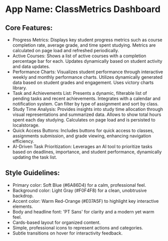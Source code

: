 # **App Name**: ClassMetrics Dashboard

## Core Features:

- Progress Metrics: Displays key student progress metrics such as course completion rate, average grade, and time spent studying. Metrics are calculated on page load and refreshed periodically.
- Active Courses: Shows a list of active courses with a completion percentage bar for each. Updates dynamically based on student activity and data updates.
- Performance Charts: Visualizes student performance through interactive weekly and monthly performance charts. Utilizes dynamically generated data based on student grades and engagement. Uses victory charts library.
- Task and Achievements List: Presents a dynamic, filterable list of pending tasks and recent achievements. Integrates with a calendar and notification system. Can filter by type of assignment and sort by class.
- Study Time Analysis: Provides insights into study time allocation through visual representations and summarized data. Allows to show total hours spent each day studying. Calculates on page load and is persisted to localstorage. 
- Quick Access Buttons: Includes buttons for quick access to classes, assignments submission, and grade viewing, enhancing navigation efficiency.
- AI-Driven Task Prioritization: Leverages an AI tool to prioritize tasks based on deadlines, importance, and student performance, dynamically updating the task list.

## Style Guidelines:

- Primary color: Soft Blue (#6A86D4) for a calm, professional feel.
- Background color: Light Gray (#F0F4F8) for a clean, unobtrusive backdrop.
- Accent color: Warm Red-Orange (#E07A5F) to highlight key interactive elements.
- Body and headline font: 'PT Sans' for clarity and a modern yet warm feel. 
- Cards-based layout for organized content.
- Simple, professional icons to represent actions and categories.
- Subtle transitions on hover for interactivity feedback.